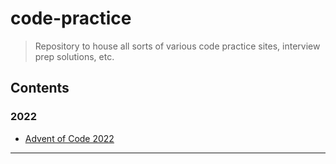 # code-practice

> Repository to house all sorts of various code practice sites, interview prep solutions, etc.

## Contents

### 2022

* [Advent of Code 2022][]

----

[Advent of Code 2022]: <2022/advent-of-code/>

